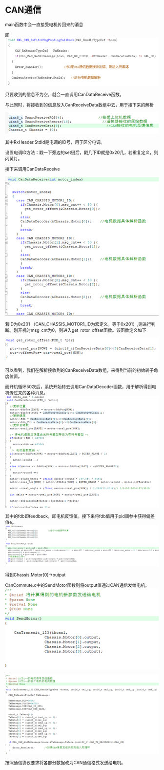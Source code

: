 # CAN通信

main函数中会一直接受电机传回来的消息

即![](./image/19.png)

只要收到的信息不为空，就会一直调用CanDataReceive函数。

与此同时，将接收到的信息放入CanReceiveData数组中去，用于接下来的解析

![](./image/22.png)

其中RxHeader.StdId是电调的ID号，用于区分电调。

设置电调ID方法：戳一下旁边的set键后，戳几下ID就是0x20几，若重复定义，则闪黄灯。



接下来调用CanDataReceive

![](./image/20.png)

若ID为0x201 （CAN_CHASSIS_MOTOR1_ID为宏定义，等于0x201）,则进行判断。刚开机时msg_cnt为0，则进入get_rotor_offset函数。该函数定义如下

![](./image/21.png)

可以看到，我们在解析接收到的CanReceiveData数组，来得到当前的初始转子角度位置。

而开机循环50次后，系统开始转去调用CanDataDecoder函数，用于解析得到电机传过来的各种消息。![](./image/23.png)

其中的fdb即feedback，即电机反馈值。接下来将fdb值用于pid调参中获得偏差值e。![](./image/24.png)

得到Chassis.Motor[0]->output

CanCommute.c中的SendMotor函数则将output值通过CAN通信发给电机。![](./image/25.png)

![](./image/26.png)

按照通信协议要求将各部分数据改为CAN通信格式发送给电机。